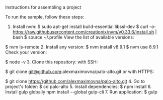 Instructions for assembling a project


To run the sample, follow these steps:

1. Install nvm:
$ sudo apt-get install build-essential libssl-dev
$ curl -o- https://raw.githubusercontent.com/creationix/nvm/v0.33.6/install.sh | bash
$ source ~/.profile
View the list of available versions:

$ nvm ls-remote
2. Install any version:
$ nvm install v8.9.1
$ nvm use 8.9.1
Check your version:

$ node -v
3. Clone this repository:
with SSH:

$ git clone git@github.com:alexmaximovna/palo-alto.git
or with HTTPS:

$ git clone https://github.com/alexmaximovna/palo-alto.git
4. Go to project's folder:
$ cd palo-alto
5. Install dependencies:
$ npm install
6. Install gulp globally
npm install --global gulp-cli
7. Run application:
$ gulp
